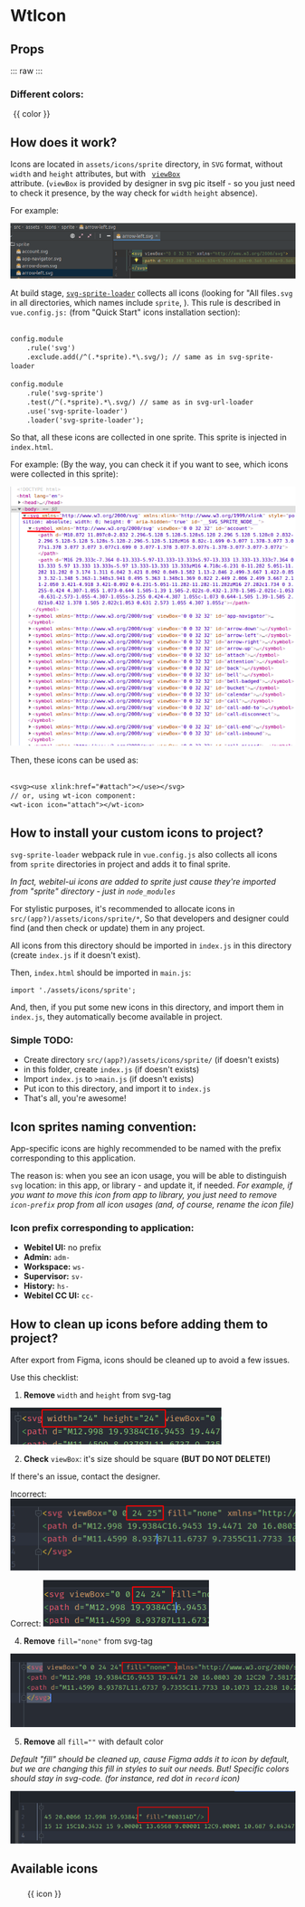 # WtIcon
<script setup>
import Docs from './wt-icon-docs.vue';
import iconsList from './_internals/iconsList';

const colors = ['default', 'active', 'disabled', 'primary', 'error', 'success', 'warning', 'on-dark', 'on-light', 'on-primary', 'info', 'chat', 'transfer', 'job'];
</script>

## Props

::: raw
<Docs />
:::

<wt-icon icon="edit"></wt-icon>

### Different colors:

<div
  style="display: flex; align-items: center; gap: 5px;"
  v-for="color of colors"
  :key="color"
>
<wt-icon
  icon="edit"
  size="lg"
  :color="color"
></wt-icon>
{{ color }}
</div>

## How does it work?

Icons are located in <code>assets/icons/sprite</code> directory, in <code>SVG</code> format,
without <code>width</code> and <code>height</code> attributes, but with <code>
[viewBox](https://developer.mozilla.org/ru/docs/Web/SVG/Attribute/viewBox)
</code> attribute.
(<code>viewBox</code> is provided by designer in svg pic itself - so you just need to check it presence,
by the way check for `width` `height` absence).

For example:

![svg icon code example](./assets/svg-icon-code-example.png)


At build stage, <code><a href="https://github.com/JetBrains/svg-sprite-loader#svg-sprite-loader">svg-sprite-loader</a></code>
collects all icons (looking for "All files`.svg` in all directories, which names include `sprite`,
). This rule is described in <code>vue.config.js:</code>
(from "Quick Start" icons installation section):

<pre class="language-javascript"><code>
config.module
    .rule('svg')
    .exclude.add(/^(.*sprite).*\.svg/); // same as in svg-sprite-loader

config.module
    .rule('svg-sprite')
    .test(/^(.*sprite).*\.svg/) // same as in svg-url-loader
    .use('svg-sprite-loader')
    .loader('svg-sprite-loader');
</code></pre>

So that, all these icons are collected in one sprite. This sprite is injected in <code>index.html</code>.

For example: (By the way, you can check it if you want to see, which icons were collected in this sprite):

![svg-sprite-in-dom](./assets/svg-sprite-in-dom.png)

Then, these icons can be used as:

<pre class="language-html"><code>
&lt;svg&gt;&lt;use xlink:href="#attach"&gt;&lt;/use&gt;&lt;/svg&gt;
// or, using wt-icon component:
&lt;wt-icon icon="attach"&gt;&lt;/wt-icon&gt;
</code></pre>

## How to install your custom icons to project?

`svg-sprite-loader` webpack rule in <code>vue.config.js</code> also collects all icons from `sprite`
directories in project and adds it to final sprite.

*In fact, webitel-ui icons are added to sprite just cause they're imported from
"sprite" directory - just in <code>node_modules</code>*

For stylistic purposes, it's recommended to allocate icons in <code>src/(app?)/assets/icons/sprite/*</code>,
So that developers and designer could find (and then check or update) them in any project.

All icons from this directory should be imported in <code>index.js</code> in this directory
(create `index.js` if it doesn't exist).

Then, `index.html` should be imported in `main.js`:
<pre class="language-javascript"><code>import './assets/icons/sprite';</code></pre>

And, then, if you put some new icons in this directory, and import them in `index.js`,
they automatically become available in project.

### Simple TODO:
* Create directory `src/(app?)/assets/icons/sprite/` (if doesn't exists)
* in this folder, create `index.js` (if doesn't exists)
* Import `index.js` to `>main.js` (if doesn't exists)
* Put icon to this directory, and import it to `index.js`
* That's all, you're awesome!

## Icon sprites naming convention:

App-specific icons are highly recommended to be named with the prefix corresponding to this application.

The reason is: when you see an icon usage, you will be able to distinguish `svg` location:
in this app, or library - and update it, if needed.
*For example, if you want to move this icon from app to library, you just need to remove `icon-prefix` prop
from all icon usages (and, of course, rename the icon file)*

### Icon prefix corresponding to application:
* **Webitel UI:** no prefix
* **Admin:** `adm-`
* **Workspace:** `ws-`
* **Supervisor:** `sv-`
* **History:** `hs-`
* **Webitel CC UI:** `cc-`

## How to clean up icons before adding them to project?

After export from Figma, icons should be cleaned up to avoid a few issues.

Use this checklist:
1. **Remove** `width` and `height` from svg-tag

![width and height should be removed](./assets/cleanup-svg-width-height.png)

2. **Check** `viewBox`: it's size should be square **(BUT DO NOT DELETE!)**

If there's an issue, contact the designer.

Incorrect:
![viewBox is incorrect](./assets/cleanup-svg-viewbox-incorrect.png)

Correct:
![viewBox is correct](./assets/cleanup-svg-viewbox-correct.png)

4. **Remove** `fill="none"` from svg-tag

![fill="none" should be removed](./assets/cleanup-svg-fill-none.png)

5. **Remove** all `fill=""` with default color

*Default "fill" should be cleaned up, cause Figma adds it to icon by default, but we are
changing this fill in styles to suit our needs.
But! Specific colors should stay in svg-code. (for instance, red dot in `record` icon)*

!["fill" should be removed](./assets/cleanup-svg-fill.png)

## Available icons

  <div style="display: grid; grid-template-columns: repeat(auto-fit, 120px); grid-gap: var(--spacing-xs);">
    <div
      style="text-align: center; display: flex; flex-direction: column; align-items: center; gap: 5px;"
      v-for="icon of iconsList"
      :key="icon"
    >
      <wt-icon
        :icon="icon"
        size="xl"
      ></wt-icon>
      {{ icon }}
    </div>
  </div>


